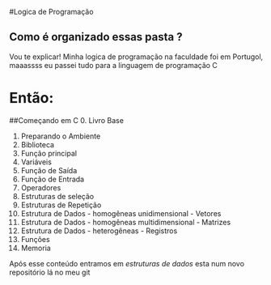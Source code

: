 #Logica de Programação
## Como é organizado essas pasta ?

Vou te explicar!
Minha logica de programação na faculdade foi em Portugol,
maaassss eu passei tudo para a linguagem de programação C

# Então:
##Começando em C
0. Livro Base
1. Preparando o Ambiente
2. Biblioteca
3. Função principal
4. Variáveis
5. Função de Saída
6. Função de Entrada
7. Operadores
8. Estruturas de seleção
9. Estruturas de Repetição
10. Estrutura de Dados - homogêneas unidimensional - Vetores
11. Estrutura de Dados - homogêneas multidimensional - Matrizes
12. Estrutura de Dados - heterogêneas - Registros
13. Funções
14. Memoria


Após esse conteúdo entramos em *estruturas de dados* esta num novo repositório lá no meu git
